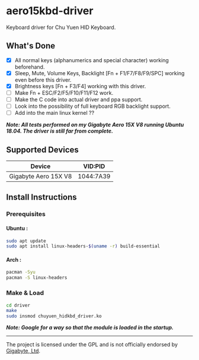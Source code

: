 # aero15kbd-driver
Keyboard driver for Chu Yuen HID Keyboard.

## What's Done

- [x] All normal keys (alphanumerics and special character) working beforehand.
- [x] Sleep, Mute, Volume Keys, Backlight [Fn + F1/F7/F8/F9/SPC] working even before this driver.
- [x] Brightness keys [Fn + F3/F4] working with this driver.
- [ ] Make Fn + ESC/F2/F5/F10/F11/F12 work.
- [ ] Make the C code into actual driver and ppa support.
- [ ] Look into the possibility of full keyboard RGB backlight support.
- [ ] Add into the main linux kernel ??

***Note: All tests performed on my Gigabyte Aero 15X V8 running Ubuntu 18.04. The driver is still far from complete.***

## Supported Devices
| Device                                        |   VID:PID   |
| --------------------------------------------- | ----------- |
| Gigabyte Aero 15X V8                          |  1044:7A39  |


## Install Instructions
### Prerequisites

#### Ubuntu :

```bash
sudo apt update
sudo apt install linux-headers-$(uname -r) build-essential
```

#### Arch :

```bash
pacman -Syu
pacman -S linux-headers
```

### Make & Load
```bash
cd driver
make
sudo insmod chuyuen_hidkbd_driver.ko
```
***Note: Google for a way so that the module is loaded in the startup.***

---
The project is licensed under the GPL and is not officially endorsed by [Gigabyte, Ltd](https://www.gigabyte.com//).

